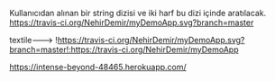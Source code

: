 Kullanıcıdan alınan bir string dizisi ve iki harf bu dizi içinde aratılacak.
https://travis-ci.org/NehirDemir/myDemoApp.svg?branch=master


textile--->  !https://travis-ci.org/NehirDemir/myDemoApp.svg?branch=master!:https://travis-ci.org/NehirDemir/myDemoApp

https://intense-beyond-48465.herokuapp.com/
